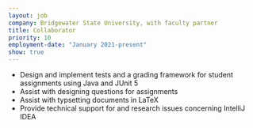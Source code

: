 ```yaml
---
layout: job
company: Bridgewater State University, with faculty partner
title: Collaborator
priority: 10
employment-date: "January 2021-present"
show: true
---
```

- Design and implement tests and a grading framework for student assignments using Java and JUnit 5
- Assist with designing questions for assignments
- Assist with typsetting documents in LaTeX 
- Provide technical support for and research issues concerning IntelliJ IDEA
